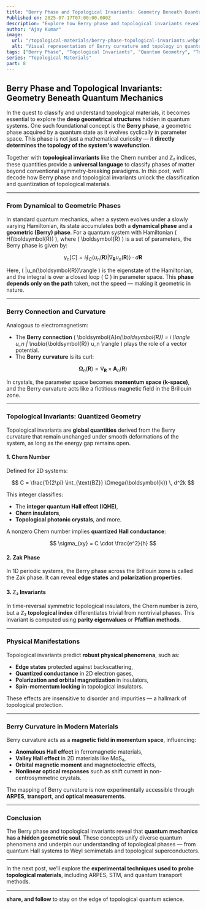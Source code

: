 ```yaml
---
title: "Berry Phase and Topological Invariants: Geometry Beneath Quantum Mechanics"
Published on: 2025-07-17T07:00:00.000Z
description: "Explore how Berry phase and topological invariants reveal the hidden geometric structure of quantum systems, forming the backbone of topological matter."
author: "Ajay Kumar"
image:
  url: "/topological-materials/berry-phase-topological-invariants.webp"
  alt: "Visual representation of Berry curvature and topology in quantum systems"
tags: ["Berry Phase", "Topological Invariants", "Quantum Geometry", "Topological Materials"]
series: "Topological Materials"
part: 8
---
```


## Berry Phase and Topological Invariants: Geometry Beneath Quantum Mechanics

In the quest to classify and understand topological materials, it becomes essential to explore the **deep geometrical structures** hidden in quantum systems. One such foundational concept is the **Berry phase**, a geometric phase acquired by a quantum state as it evolves cyclically in parameter space. This phase is not just a mathematical curiosity — it **directly determines the topology of the system's wavefunction**.

Together with **topological invariants** like the Chern number and ℤ₂ indices, these quantities provide a **universal language** to classify phases of matter beyond conventional symmetry-breaking paradigms. In this post, we’ll decode how Berry phase and topological invariants unlock the classification and quantization of topological materials.

---

### From Dynamical to Geometric Phases

In standard quantum mechanics, when a system evolves under a slowly varying Hamiltonian, its state accumulates both a **dynamical phase** and a **geometric (Berry) phase**. For a quantum system with Hamiltonian \( H(\boldsymbol{R}) \), where \( \boldsymbol{R} \) is a set of parameters, the Berry phase is given by:

$$
\gamma_n[C] = i \oint_C \langle u_n(\boldsymbol{R}) | \nabla_{\boldsymbol{R}} u_n(\boldsymbol{R}) \rangle \cdot d\boldsymbol{R}
$$

Here, \( |u_n(\boldsymbol{R})\rangle \) is the eigenstate of the Hamiltonian, and the integral is over a closed loop \( C \) in parameter space. This **phase depends only on the path** taken, not the speed — making it geometric in nature.

---

### Berry Connection and Curvature

Analogous to electromagnetism:
- The **Berry connection** \( \boldsymbol{A}_n(\boldsymbol{R}) = i \langle u_n | \nabla_{\boldsymbol{R}} u_n \rangle \) plays the role of a vector potential.
- The **Berry curvature** is its curl:

$$
\boldsymbol{\Omega}_n(\boldsymbol{R}) = \nabla_{\boldsymbol{R}} \times \boldsymbol{A}_n(\boldsymbol{R})
$$

In crystals, the parameter space becomes **momentum space (k-space)**, and the Berry curvature acts like a fictitious magnetic field in the Brillouin zone.

---

### Topological Invariants: Quantized Geometry

Topological invariants are **global quantities** derived from the Berry curvature that remain unchanged under smooth deformations of the system, as long as the energy gap remains open.

#### 1. **Chern Number**
Defined for 2D systems:

$$
C = \frac{1}{2\pi} \int_{\text{BZ}} \Omega(\boldsymbol{k}) \, d^2k
$$

This integer classifies:
- The **integer quantum Hall effect (IQHE)**,
- **Chern insulators**,
- **Topological photonic crystals**, and more.

A nonzero Chern number implies **quantized Hall conductance**:

$$
\sigma_{xy} = C \cdot \frac{e^2}{h}
$$

#### 2. **Zak Phase**
In 1D periodic systems, the Berry phase across the Brillouin zone is called the Zak phase. It can reveal **edge states** and **polarization properties**.

#### 3. **ℤ₂ Invariants**
In time-reversal symmetric topological insulators, the Chern number is zero, but a **ℤ₂ topological index** differentiates trivial from nontrivial phases. This invariant is computed using **parity eigenvalues** or **Pfaffian methods**.

---

### Physical Manifestations

Topological invariants predict **robust physical phenomena**, such as:
- **Edge states** protected against backscattering,
- **Quantized conductance** in 2D electron gases,
- **Polarization and orbital magnetization** in insulators,
- **Spin-momentum locking** in topological insulators.

These effects are insensitive to disorder and impurities — a hallmark of topological protection.

---

### Berry Curvature in Modern Materials

Berry curvature acts as a **magnetic field in momentum space**, influencing:
- **Anomalous Hall effect** in ferromagnetic materials,
- **Valley Hall effect** in 2D materials like MoS₂,
- **Orbital magnetic moment** and magnetoelectric effects,
- **Nonlinear optical responses** such as shift current in non-centrosymmetric crystals.

The mapping of Berry curvature is now experimentally accessible through **ARPES**, **transport**, and **optical measurements**.

---

### Conclusion

The Berry phase and topological invariants reveal that **quantum mechanics has a hidden geometric soul**. These concepts unify diverse quantum phenomena and underpin our understanding of topological phases — from quantum Hall systems to Weyl semimetals and topological superconductors.

---

In the next post, we’ll explore the **experimental techniques used to probe topological materials**, including ARPES, STM, and quantum transport methods.

---

**share, and follow** to stay on the edge of topological quantum science.
